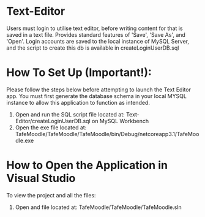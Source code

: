 # Text-Editor
Users must login to utilise text editor, before writing content for that is saved in a text file. Provides standard features of 'Save', 'Save As', and 'Open'. Login accounts are saved to the local instance of MySQL Server, and the script to create this db is available in createLoginUserDB.sql

# How To Set Up (Important!):
Please follow the steps below before attempting to launch the Text Editor app. You must first generate the database schema in your local MYSQL instance to allow this application to function as intended.  

1. Open and run the SQL script file located at: Text-Editor/createLoginUserDB.sql on MySQL Workbench 
2. Open the exe file located at: TafeMoodle/TafeMoodle/TafeMoodle/bin/Debug/netcoreapp3.1/TafeMoodle.exe 

# How to Open the Application in Visual Studio 
To view the project and all the files:

1. Open and file located at: TafeMoodle/TafeMoodle/TafeMoodle.sln 
